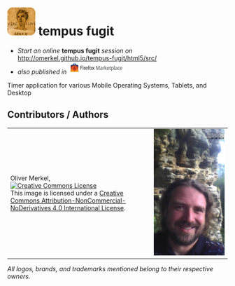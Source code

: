 <img alt="tempus fugit - Timer application for various Mobile Operating Systems, Tablets, and Desktop" width="64" src="html5/src/img/icons/vergil-128.png" /> tempus fugit
============

* _Start an online_ __tempus fugit__ _session on_ http://omerkel.github.io/tempus-fugit/html5/src/
* _also published in_ <a href='https://marketplace.firefox.com/app/tempusfugit'><img alt='Firefox Marketplace' src='res/marketplace_logo.png' width='128' /></a>

Timer application for various Mobile Operating Systems, Tablets, and Desktop

Contributors / Authors
----------------------

<table>
  <tr>
    <td><p>Oliver Merkel,<br /><a rel="license" href="http://creativecommons.org/licenses/by-nc-nd/4.0/"><img alt="Creative Commons License" style="border-width:0" src="http://i.creativecommons.org/l/by-nc-nd/4.0/88x31.png" /></a><br />This image is licensed under a <a rel="license" href="http://creativecommons.org/licenses/by-nc-nd/4.0/">Creative Commons Attribution-NonCommercial-NoDerivatives 4.0 International License</a>.    
    </p>
    </td>
    <td width="35%"><img width="100%" ondragstart="return false;" alt="Oliver Merkel, Creative Commons License, This image is licensed under a Creative Commons Attribution-NonCommercial-NoDerivatives 4.0 International License." src="html5/src/img/oliver-ferschweiler_plateau.jpg" /></td>
  </tr>
</table>

_All logos, brands, and trademarks mentioned belong to their respective owners._

